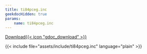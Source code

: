 ```yaml
---
title: ti84pceg.inc
geekdocHidden: true
params:
    name: ti84pceg.inc
---
```


<a href="https://raw.githubusercontent.com/EzCE/ez80-docs/refs/heads/main/assets/include/ti84pceg.inc" target="_blank">Download{{< icon "gdoc_download" >}}</a>

{{< include file="assets/include/ti84pceg.inc" language="plain" >}}
